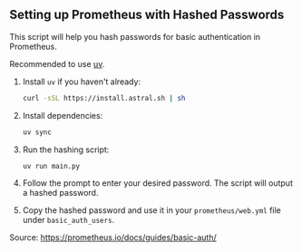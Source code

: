 ## Setting up Prometheus with Hashed Passwords

This script will help you hash passwords for basic authentication in Prometheus.

Recommended to use [uv](https://docs.astral.sh/uv).

1. Install `uv` if you haven't already:

    ```bash
    curl -sSL https://install.astral.sh | sh
    ```
2. Install dependencies:

    ```bash
    uv sync
    ```
3. Run the hashing script:

    ```bash
    uv run main.py
    ```
4. Follow the prompt to enter your desired password. The script will output a hashed password.
5. Copy the hashed password and use it in your `prometheus/web.yml` file under `basic_auth_users`.

Source: https://prometheus.io/docs/guides/basic-auth/
